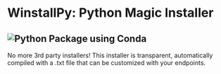 # WinstallPy: Python Magic Installer

![Python Package using Conda](https://github.com/aghastmuffin/WinstallPy/actions/workflows/python-package-conda.yml/badge.svg)
---
No more 3rd party installers! This installer is transparent, automatically compiled with a .txt file that can be customized with your endpoints.
